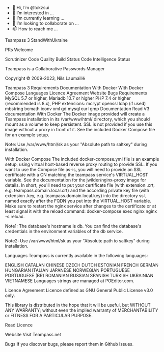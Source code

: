 - 👋 Hi, I’m @tokzsui
- 👀 I’m interested in ...
- 🌱 I’m currently learning ...
- 💞️ I’m looking to collaborate on ...
- 📫 How to reach me ...

<!---
tokzsui/tokzsui is a ✨ special ✨ repository because its `README.md` (this file) appears on your GitHub profile.
You can click the Preview link to take a look at your changes.
--->
Teampass 3
StandWithUkraine

  PRs Welcome

  Scrutinizer Code Quality Build Status Code Intelligence Status

Teampass is a Collaborative Passwords Manager

Copyright © 2009-2023, Nils Laumaillé

Teampass 3
Requirements
Documentation
With Docker
With Docker Compose
Languages
Licence Agreement
Website
Bugs
Requirements
MySQL 5.7 or higher,
Mariadb 10.7 or higher
PHP 7.4 or higher (recommended is 8.x),
PHP extensions:
mcrypt
openssl
ldap (if used)
mbstring
bcmath
iconv
xml
gd
mysql
curl
gmp
Documentation
Read V3 documentation
With Docker
The Docker image provided will create a Teampass installation in its /var/www/html/ directory, which you should mount as a volume to keep persistent. SSL is not provided if you use this image without a proxy in front of it. See the included Docker Compose file for an example setup.

Note: Use /var/www/html/sk as your "Absolute path to saltkey" during installation.

With Docker Compose
The included docker-compose.yml file is an example setup, using virtual host-based reverse proxy routing to provide SSL. If you want to use the Compose file as-is, you will need to provide an SSL certificate with a CN matching the teampass service's VIRTUAL_HOST variable. See the documentation for the jwilder/nginx-proxy image for details. In short, you'll need to put your certificate file (with extension .crt, e.g. teampass.domain.local.crt) and the according private key file (with extension .key, e.g. teampass.domain.local.key) into the directory ssl, named exactly after the FQDN you put into the VIRTUAL_HOST variable. Make sure to restart the nginx service after changes to the certificate or at least signal it with the reload command: docker-compose exec nginx nginx -s reload.

Note1: The database's hostname is db. You can find the database's credentials in the environment variables of the db service.

Note2: Use /var/www/html/sk as your "Absolute path to saltkey" during installation.

Languages
Teampass is currently available in the following languages:

ENGLISH
CATALAN
CHINESE
CZECH
DUTCH
ESTONIAN
FRENCH
GERMAN
HUNGARIAN
ITALIAN
JAPANESE
NORWEGIAN
PORTUGUESE
PORTUGUESE (BR)
ROMANIAN
RUSSIAN
SPANISH
TURKISH
UKRAINIAN
VIETNAMESE
Languages strings are managed at POEditor.com.

Licence Agreement
Licence defined as GNU General Public License v3.0 only.

This library is distributed in the hope that it will be useful, but WITHOUT ANY WARRANTY; without even the implied warranty of MERCHANTABILITY or FITNESS FOR A PARTICULAR PURPOSE.

Read Licence

Website
Visit Teampass.net

Bugs
If you discover bugs, please report them in Github Issues.
